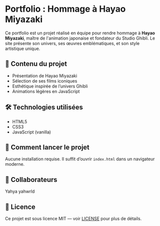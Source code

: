 # Portfolio : Hommage à Hayao Miyazaki

Ce portfolio est un projet réalisé en équipe pour rendre hommage à **Hayao Miyazaki**, maître de l'animation japonaise et fondateur du Studio Ghibli. Le site présente son univers, ses œuvres emblématiques, et son style artistique unique.

## 🌟 Contenu du projet

- Présentation de Hayao Miyazaki
- Sélection de ses films iconiques
- Esthétique inspirée de l’univers Ghibli
- Animations légères en JavaScript

## 🛠️ Technologies utilisées

- HTML5
- CSS3
- JavaScript (vanilla)

## 🚀 Comment lancer le projet

Aucune installation requise. Il suffit d’ouvrir `index.html` dans un navigateur moderne.

## 🤝 Collaborateurs

Yahya yahwrld

## 📄 Licence

Ce projet est sous licence MIT — voir [LICENSE](./LICENSE) pour plus de détails.
